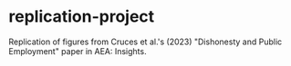 # replication-project
Replication of figures from Cruces et al.'s (2023) "Dishonesty and Public Employment" paper in AEA: Insights. 
